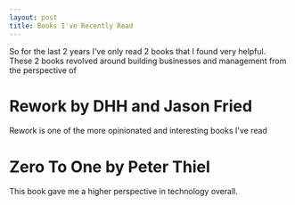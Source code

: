 ```yaml
---
layout: post
title: Books I've Recently Read
---
```


So for the last 2 years I've only read 2 books that I found very helpful. These 2 books revolved around building businesses and management from the perspective of

# Rework by DHH and Jason Fried

Rework is one of the more opinionated and interesting books I've read

# Zero To One by Peter Thiel

This book gave me a higher perspective in technology overall.
